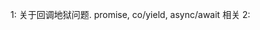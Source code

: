 1: 关于回调地狱问题. promise, co/yield, async/await 相关
2:  
<!--stackedit_data:
eyJoaXN0b3J5IjpbLTE1MzE2ODk1OTldfQ==
-->